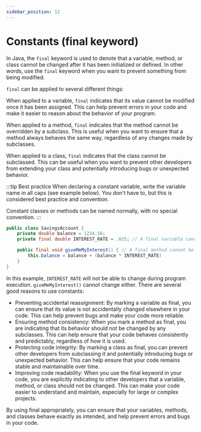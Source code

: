 ```yaml
---
sidebar_position: 12
---
```


# Constants (final keyword)

In Java, the `final` keyword is used to denote that a variable, method, or class cannot be changed after it has been initialized or defined. In other words, use the `final` keyword when you want to prevent something from being modified.

`final` can be applied to several different things:

When applied to a variable, `final` indicates that its value cannot be modified once it has been assigned. This can help prevent errors in your code and make it easier to reason about the behavior of your program.

When applied to a method, `final` indicates that the method cannot be overridden by a subclass. This is useful when you want to ensure that a method always behaves the same way, regardless of any changes made by subclasses.

When applied to a class, `final` indicates that the class cannot be subclassed. This can be useful when you want to prevent other developers from extending your class and potentially introducing bugs or unexpected behavior.

:::tip Best practice
When declaring a constant variable, write the variable name in all caps (see example below). You don't have to, but this is considered best practice and convention.

Constant classes or methods can be named normally, with no special convention.
:::

```java
public class SavingsAccount {
    private double balance = 1234.56;
    private final double INTEREST_RATE = .025; // A final variable cannot be reassigned

    public final void giveMeMyInterest() { // A final method cannot be overridden
        this.balance = balance + (balance * INTEREST_RATE)
    }
}
```

In this example, `INTEREST_RATE` will not be able to change during program execution. `giveMeMyInterest()` cannot change either. There are several good reasons to use constants:

- Preventing accidental reassignment: By marking a variable as final, you can ensure that its value is not accidentally changed elsewhere in your code. This can help prevent bugs and make your code more reliable.
- Ensuring method consistency: When you mark a method as final, you are indicating that its behavior should not be changed by any subclasses. This can help ensure that your code behaves consistently and predictably, regardless of how it is used.
- Protecting code integrity: By marking a class as final, you can prevent other developers from subclassing it and potentially introducing bugs or unexpected behavior. This can help ensure that your code remains stable and maintainable over time.
- Improving code readability: When you use the final keyword in your code, you are explicitly indicating to other developers that a variable, method, or class should not be changed. This can make your code easier to understand and maintain, especially for large or complex projects.

By using final appropriately, you can ensure that your variables, methods, and classes behave exactly as intended, and help prevent errors and bugs in your code.
